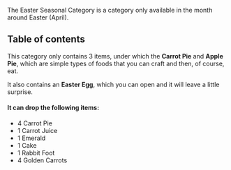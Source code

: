 The Easter Seasonal Category is a category only available in the month around Easter (April).  

## Table of contents
This category only contains 3 items, under which the **Carrot Pie** and **Apple Pie**, which are simple types of foods that you can craft and then, of course, eat.  

It also contains an **Easter Egg**, which you can open and it will leave a little surprise.  

#### It can drop the following items:
- 4 Carrot Pie
- 1 Carrot Juice
- 1 Emerald
- 1 Cake
- 1 Rabbit Foot
- 4 Golden Carrots
